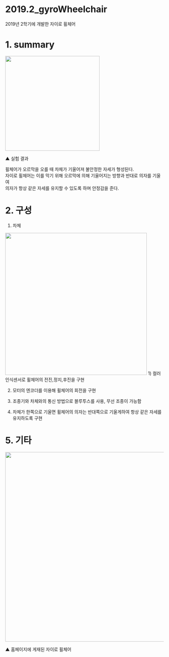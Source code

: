 2019.2_gyroWheelchair
========================
2019년 2학기에 개발한 자이로 휠체어
# 1. summary

<div><image src="readme_gif.gif" width=300px><p>▲ 실험 결과</p></div>

휠체어가 오르막을 오를 때 차체가 기울어져 불안정한 자세가 형성된다.  
자이로 휠체어는 이를 막기 위해 오르막에 의해 기울어지는 방향과 반대로 의자를 기울여  
의자가 항상 같은 자세를 유지할 수 있도록 하며 안정감을 준다.

# 2. 구성
1. 차체
<image src="image01.png" width=450px>
1) 컬러인식센서로 휠체어의 전진,정지,후진을 구현

2) 모터의 엔코더를 이용해 휠체어의 회전을 구현

3) 조종기와 차체와의 통신 방법으로 블루투스를 사용, 무선 조종이 가능함

4) 차체가 한쪽으로 기울면 휠체어의 의자는 반대쪽으로 기울게하여 항상 같은 자세를 유지하도록 구현


# 5. 기타

<div><image src="readme_image.png" width=600px><p>▲ 홈페이지에 게재된 자이로 휠체어 </p></div>

